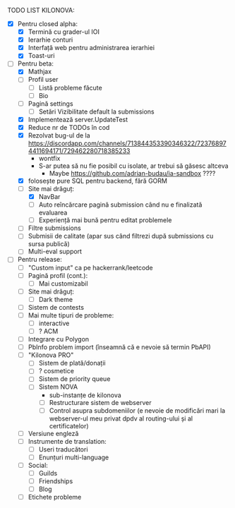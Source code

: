 TODO LIST KILONOVA:
- [x] Pentru closed alpha:
	- [x] Termină cu grader-ul IOI
	- [x] Ierarhie conturi
	- [x] Interfață web pentru administrarea ierarhiei
	- [x] Toast-uri
- [ ] Pentru beta:
	- [x] Mathjax
	- [ ] Profil user
		- [ ] Listă probleme făcute
		- [ ] Bio
	- [ ] Pagină settings
		- [ ] Setări Vizibilitate default la submissions
	- [x] Implementează server.UpdateTest
	- [x] Reduce nr de TODOs în cod
	- [x] Rezolvat bug-ul de la https://discordapp.com/channels/713844353390346322/723768974411694171/729462280718385233
		- wontfix
		- S-ar putea să nu fie posibil cu isolate, ar trebui să găsesc altceva
			- Maybe https://github.com/adrian-budau/ia-sandbox ????
	- [x] folosește pure SQL pentru backend, fără GORM
	- [ ] Site mai drăguț:
		- [x] NavBar
		- [ ] Auto reîncărcare pagină submission când nu e finalizată evaluarea
		- [ ] Experiență mai bună pentru editat problemele
	- [ ] Filtre submissions
	- [ ] Submisii de calitate (apar sus când filtrezi după submissions cu sursa publică)
	- [ ] Multi-eval support
- [ ] Pentru release:
	- [ ] "Custom input" ca pe hackerrank/leetcode
	- [ ] Pagină profil (cont.):
		- [ ] Mai customizabil
	- [ ] Site mai drăguț:
		- [ ] Dark theme	
	- [ ] Sistem de contests
	- [ ] Mai multe tipuri de probleme:
		- [ ] interactive
		- [ ] ? ACM
	- [ ] Integrare cu Polygon
	- [ ] PbInfo problem import (înseamnă că e nevoie să termin PbAPI)
	- [ ] "Kilonova PRO"
		- [ ] Sistem de plată/donații
		- [ ] ? cosmetice
		- [ ] Sistem de priority queue 
		- [ ] Sistem NOVA
			- sub-instanțe de kilonova
			- [ ] Restructurare sistem de webserver
			- [ ] Control asupra subdomeniilor (e nevoie de modificări mari la webserver-ul meu privat dpdv al routing-ului și al certificatelor)
	- [ ] Versiune engleză
	- [ ] Instrumente de translation:
		- [ ] Useri traducători
		- [ ] Enunțuri multi-language
	- [ ] Social:
		- [ ] Guilds
		- [ ] Friendships
		- [ ] Blog
	- [ ] Etichete probleme

